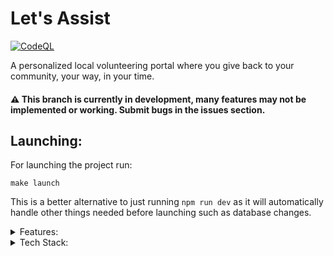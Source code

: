 # Let's Assist
[![CodeQL](https://github.com/rrcoder0167/lets-assist/actions/workflows/codeql.yml/badge.svg)](https://github.com/rrcoder0167/lets-assist/actions/workflows/codeql.yml)

A personalized local volunteering portal where you give back to your community, your way, in your time.

#### ⚠️ This branch is currently in development, many features may not be implemented or working. Submit bugs in the issues section.

## Launching:
For launching the project run:
```
make launch
```
This is a better alternative to just running `npm run dev` as it will automatically handle other things needed before launching such as database changes.

<details>
<summary>Features:</summary>
<ul>
<li>Sign up with GitHub/Google/Apple/Credentials</li>
<li>Log in with GitHub/Google/Apple/Credentials</li>
<li>Sign out</li>
<li>Create / Edit / Delete opportunities</li>
<li>Sign up for / Learn more about opportunities</li>
</ul>
</details>

<details>
<summary>Tech Stack:</summary>
<ul>
<li>Frontend: Next.js</li>
<li>Backend: Node.js</li>
<li>Database: MongoDB</li>
<li>Database ORM: Prisma</li>
<li>Styling: Bootstrap CSS</li>
<li>Authentication: Next-Auth</li>
<li>Deployment: Vercel</li>
</ul>
</details>
